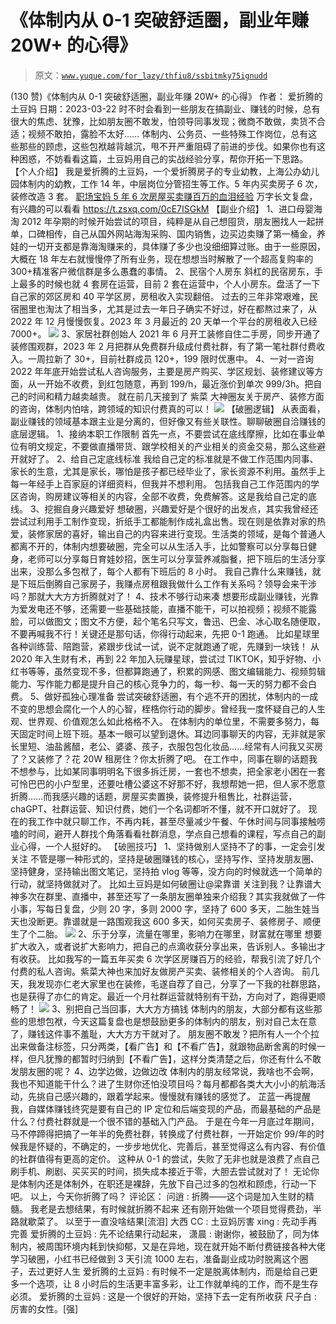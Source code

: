 # 《体制内从 0-1 突破舒适圈，副业年赚 20W+ 的心得》

> 原文：[`www.yuque.com/for_lazy/thfiu8/ssbitmky75ignudd`](https://www.yuque.com/for_lazy/thfiu8/ssbitmky75ignudd)

<ne-h2 id="3343a28a" data-lake-id="3343a28a"><ne-heading-ext><ne-heading-anchor></ne-heading-anchor><ne-heading-fold></ne-heading-fold></ne-heading-ext><ne-heading-content><ne-text id="uecd64c22">(130 赞)《体制内从 0-1 突破舒适圈，副业年赚 20W+ 的心得》</ne-text></ne-heading-content></ne-h2> <ne-p id="uc6b43cfb" data-lake-id="uc6b43cfb"><ne-text id="ucf22fde6">作者： 爱折腾的土豆妈</ne-text></ne-p> <ne-p id="u5f17738c" data-lake-id="u5f17738c"><ne-text id="u47f6a8d5">日期：2023-03-22</ne-text></ne-p> <ne-p id="ubb125437" data-lake-id="ubb125437"><ne-text id="ue29a9bef">时不时会看到一些朋友在搞副业、赚钱的时候，总有很大的焦虑、犹豫，比如朋友圈不敢发，怕领导同事发现；微商不敢做，卖货不合适；视频不敢拍，露脸不太好……</ne-text></ne-p> <ne-p id="ud6b1a2c1" data-lake-id="ud6b1a2c1"><ne-text id="u6a944360">体制内、公务员、一些特殊工作岗位，总有这些那些的顾虑，这些包袱越背越沉，甩不开严重阻碍了前进的步伐。如果你也有这种困惑，不妨看看这篇，土豆妈用自己的实战经验分享，帮你开拓一下思路。</ne-text></ne-p> <ne-h2 id="6b0aa0c4" data-lake-id="6b0aa0c4"><ne-heading-ext><ne-heading-anchor></ne-heading-anchor><ne-heading-fold></ne-heading-fold></ne-heading-ext><ne-heading-content><ne-text id="u3cc3c86c" ne-bold="true">【个人介绍】</ne-text></ne-heading-content></ne-h2> <ne-p id="u958291d8" data-lake-id="u958291d8"><ne-text id="ueb45b74d">我是爱折腾的土豆妈，一个爱折腾房子的专业幼教，上海公办幼儿园体制内的幼教，工作 14 年，中层岗位分管招生等工作。5 年内买卖房子 6 次，装修改造 3 套。</ne-text></ne-p> <ne-p id="u11155731" data-lake-id="u11155731">[<ne-text id="u99bc77bc">职场宝妈 5 年 6 次房屋买卖赚百万的血泪经验</ne-text>](https://articles.zsxq.com/id_jr402gow56k8.html) <ne-text id="u2b4b7e18">万字长文复盘，有兴趣的可以看看</ne-text></ne-p> <ne-p id="u78b4095f" data-lake-id="u78b4095f"><ne-text id="u88869c0a">https://t.zsxq.com/0cE7ISGkM</ne-text></ne-p> <ne-h2 id="40a4d955" data-lake-id="40a4d955"><ne-heading-ext><ne-heading-anchor></ne-heading-anchor><ne-heading-fold></ne-heading-fold></ne-heading-ext><ne-heading-content><ne-text id="ueaa32e80" ne-bold="true">【副业介绍】</ne-text></ne-heading-content></ne-h2> <ne-p id="ue729808e" data-lake-id="ue729808e"><ne-text id="u4e34d086" ne-bold="true">1、进口母婴海淘</ne-text></ne-p> <ne-p id="ufae54cb9" data-lake-id="ufae54cb9"><ne-text id="uf8ced76c">2012 年孕期的时候开始尝试的项目，纯粹是从自己想囤货，朋友圈找人一起拼单，口碑相传，自己从国外网站海淘采购、国内销售，边买边卖赚了第一桶金，养娃的一切开支都是靠海淘赚来的，具体赚了多少也没细细算过账。由于一些原因，大概在 18 年左右就慢慢停了所有业务，现在想想当时解散了一个超高复购率的 300+精准客户微信群是多么愚蠢的事情。</ne-text></ne-p> <ne-p id="u3089889d" data-lake-id="u3089889d"><ne-text id="ub2a0783c" ne-bold="true">2、民宿个人房东</ne-text></ne-p> <ne-p id="ub3ae8848" data-lake-id="ub3ae8848"><ne-text id="ud69b6916">斜杠的民宿房东，手上最多的时候也就 4 套房在运营，目前 2 套在运营中，个人小房东。盘活了一下自己家的郊区房和 40 平学区房，房租收入实现翻倍。</ne-text></ne-p> <ne-p id="u0c70df13" data-lake-id="u0c70df13"><ne-text id="u7022f035">过去的三年非常艰难，民宿圈里也淘汰了相当多，尤其是过去一年日子确实不好过，好在都熬过来了，从 2022 年 12 月慢慢恢复。2023 年 3 月最近的 20 天单一个平台的房租收入已经 7000+。</ne-text></ne-p> <ne-p id="u72eaa862" data-lake-id="u72eaa862"><ne-card data-card-name="image" data-card-type="inline" id="fSoJk" data-event-boundary="card">![](img/9c399c5b8618874010c6b27c3600f348.png)  <ne-p id="ubb73e72d" data-lake-id="ubb73e72d"><ne-text id="u6cd0aac7" ne-bold="true">3、家居社群创始人</ne-text></ne-p> <ne-p id="u0de4cd58" data-lake-id="u0de4cd58"><ne-text id="u32b3547b">2021 年 6 月开工装修自住二手房，同步开通了装修围观群，2023 年 2 月把群从免费群升级成付费社群，有了第一笔社群付费收入。一周拉新了 30+，目前社群成员 120+，199 限时优惠中。</ne-text></ne-p> <ne-p id="uc320c6ee" data-lake-id="uc320c6ee"><ne-text id="u35ff0d20" ne-bold="true">4、一对一咨询</ne-text></ne-p> <ne-p id="u844f5c1c" data-lake-id="u844f5c1c"><ne-text id="u2b8bedbb">2022 年年底开始尝试私人咨询服务，主要是房产购买、学区规划、装修建议等方面，从一开始不收费，到红包随意，再到 199/h，最近涨价到单次 999/3h。把自己的时间和精力越卖越贵。</ne-text></ne-p> <ne-p id="ud472259a" data-lake-id="ud472259a"><ne-text id="u72de87c0">就在前几天接到了 紫菜 大神圈友关于房产、装修方面的咨询，体制内怕啥，跨领域的知识付费真的可以！</ne-text></ne-p> <ne-p id="ub27fdeef" data-lake-id="ub27fdeef"><ne-card data-card-name="image" data-card-type="inline" id="xfYxn" data-event-boundary="card">![](img/2c9d052de48bea7e22c68b85209eb711.png)  <ne-h2 id="febc787e" data-lake-id="febc787e"><ne-heading-ext><ne-heading-anchor></ne-heading-anchor><ne-heading-fold></ne-heading-fold></ne-heading-ext><ne-heading-content><ne-text id="u73b5fce7" ne-bold="true">【破圈逻辑】</ne-text></ne-heading-content></ne-h2> <ne-p id="u34ec4a2c" data-lake-id="u34ec4a2c"><ne-text id="u3189932f">从表面看，副业赚钱的领域基本跟主业是分离的，但好像又有些关联性。聊聊破圈自洽赚钱的底层逻辑。</ne-text></ne-p> <ne-p id="uea02ea84" data-lake-id="uea02ea84"><ne-text id="u88aa0c0b" ne-bold="true">1、接纳本职工作限制</ne-text></ne-p> <ne-p id="u20d2d0ce" data-lake-id="u20d2d0ce"><ne-text id="udaa358ed">首先一点，不要尝试在底线摩擦，比如在事业单位有明文规定，不要做直播带货、跟学校相关的产业相关的资金交易，那么这些避开就好了。</ne-text></ne-p> <ne-p id="u515220b8" data-lake-id="u515220b8"><ne-text id="ub6d27017" ne-bold="true">2、给自己定底线标准</ne-text></ne-p> <ne-p id="u3e653b62" data-lake-id="u3e653b62"><ne-text id="ue6c1f7ab">我给自己定的标准就是不做工作范围内同事、家长的生意，尤其是家长，哪怕是孩子都已经毕业了，家长资源不利用。虽然手上每一年经手上百家庭的详细资料，但我并不想利用。</ne-text></ne-p> <ne-p id="ud7b4dab5" data-lake-id="ud7b4dab5"><ne-text id="ua90e9e94">包括我自己工作范围内的学区咨询，购房建议等相关的内容，全部不收费，免费解答。这是我给自己定的底线。</ne-text></ne-p> <ne-p id="u103af2c0" data-lake-id="u103af2c0"><ne-text id="u97f83324" ne-bold="true">3、挖掘自身兴趣爱好</ne-text></ne-p> <ne-p id="u5bea6538" data-lake-id="u5bea6538"><ne-text id="ua264d74f">想破圈，兴趣爱好是个很好的出发点，其实我曾经还尝试过利用手工制作变现，折纸手工都能制作成礼盒出售。现在则是依靠对家的热爱，装修家居的喜好，输出自己的内容来进行变现。生活类的领域，是每个普通人都离不开的，体制内想要破圈，完全可以从生活入手，比如警察可以分享每日健身，老师可以分享每日育娃妙招，医生可以分享营养减脂餐，把下班后的生活分享出来，没那么多包袱了，每个人都有下班后的 8 小时。</ne-text></ne-p> <ne-p id="ucab4b8c2" data-lake-id="ucab4b8c2"><ne-text id="u3645ae78">我自己靠什么来赚钱，就是下班后倒腾自己家房子，我赚点房租跟我做什么工作有关系吗？领导会来干涉吗？那就大大方方折腾就对了！</ne-text></ne-p> <ne-p id="uddbf29d5" data-lake-id="uddbf29d5"><ne-text id="ub3423129" ne-bold="true">4、技术不够行动来凑</ne-text></ne-p> <ne-p id="uf940fd38" data-lake-id="uf940fd38"><ne-text id="u39d904cf">想要形成副业赚钱，光靠为爱发电还不够，还需要一些基础技能，直播不能干，可以拍视频；视频不能露脸，可以做图文；图文不方便，起个笔名只写文，鲁迅、巴金、冰心取名随便取，不要再喊我不行！关键还是那句话，你得行动起来，先把 0-1 跑通。</ne-text></ne-p> <ne-p id="u64437b77" data-lake-id="u64437b77"><ne-text id="uc6ec00c3">比如星球里各种训练营、陪跑营，紧跟步伐试一试，说不定就跑通了呢，先赚到一块钱！</ne-text></ne-p> <ne-p id="u09dffeb7" data-lake-id="u09dffeb7"><ne-text id="u3f20b36c">从 2020 年入生财有术，再到 22 年加入玩赚星球，尝试过 TIKTOK，知乎好物、小红书等等，虽然变现不多，但都算跑通了，积累的网感、图文编辑能力、视频剪辑能力、写作能力都是提升自己的核心竞争力的，每一秒、每一天的努力都不会白费。</ne-text></ne-p> <ne-p id="u4165ae7a" data-lake-id="u4165ae7a"><ne-text id="u930497d1" ne-bold="true">5、做好孤独心理准备</ne-text></ne-p> <ne-p id="u951f280c" data-lake-id="u951f280c"><ne-text id="uccae4026">尝试突破舒适圈，有个逃不开的困扰，体制内的一成不变的思想会腐化一个人的心智，桎梏你行动的脚步。曾经我一度怀疑自己的人生观、世界观、价值观怎么如此格格不入。</ne-text></ne-p> <ne-p id="ud29102f6" data-lake-id="ud29102f6"><ne-text id="u85c24af6">在体制内的单位里，不需要多努力，每天固定时间上班下班。基本一眼可以望到退休。耳边同事聊天的内容，无非就是家长里短、油盐酱醋，老公、婆婆、孩子，衣服包包化妆品……经常有人问我又买房了？又装修了？花 20W 租房住？你太折腾了吧。</ne-text></ne-p> <ne-p id="ue08ab367" data-lake-id="ue08ab367"><ne-text id="u8a6f688e">在工作中，同事在聊的话题我不想参与，比如某同事明明名下很多拆迁房，一套也不想卖，把全家老小困在一套可怜巴巴的小户型里，还要吐槽公婆这不好那不好，我想帮她一把，但人家不愿意折腾……而我感兴趣的话题，房屋买卖置换，装修提升租售比，社群运营，chaGPT、社群运营、知识付费，她们一个名词都听不懂，就不开口就好了。</ne-text></ne-p> <ne-p id="u9f1c6216" data-lake-id="u9f1c6216"><ne-text id="ud2893b49">现在的我工作中就只聊工作，不再内耗，甚至尽量减少午餐、午休时间与同事接触唠嗑的时间，避开人群找个角落看看社群消息，学点自己想看的课程，写点自己的副业心得，一个人挺好的。</ne-text></ne-p> <ne-h2 id="7c46af98" data-lake-id="7c46af98"><ne-heading-ext><ne-heading-anchor></ne-heading-anchor><ne-heading-fold></ne-heading-fold></ne-heading-ext><ne-heading-content><ne-text id="uc46f5b09" style="background-color: rgb(255, 255, 255); color: rgb(47, 48, 52);">【破圈技巧】</ne-text></ne-heading-content></ne-h2> <ne-p id="u27180047" data-lake-id="u27180047"><ne-text id="ud283fab1" ne-bold="true">1、坚持做别人坚持不了的事，一定会引发关注</ne-text></ne-p> <ne-p id="ubc37b55d" data-lake-id="ubc37b55d"><ne-text id="u4192044e">不管是哪一种形式的，坚持是破圈赚钱的核心，坚持写作、坚持发朋友圈、坚持健身，坚持输出图文笔记，坚持拍 vlog 等等，没方向的时候就选一个简单的行动，就坚持做就对了。</ne-text></ne-p> <ne-p id="u9001b53a" data-lake-id="u9001b53a"><ne-text id="uaa055cd6">比如土豆妈是如何破圈让@梁靠谱 关注到我？让靠谱大神多次在群里、直播中，甚至还写了一条朋友圈单独来介绍我？其实我就做了一件小事，写每日复盘，少则 20 字，多则 2000 字，坚持了 600 多天，二胎生娃当天也没断更。靠谱就是一路围观我这 600 多天，如何买卖房子、装修房子、顺便生了个二胎。</ne-text></ne-p> <ne-h4 id="8956f786" data-lake-id="8956f786"><ne-heading-ext><ne-heading-anchor></ne-heading-anchor><ne-heading-fold></ne-heading-fold></ne-heading-ext><ne-heading-content><ne-card data-card-name="image" data-card-type="inline" id="ocE3T" data-event-boundary="card">![](img/056cb643af30514d387ed2fd231e3363.png)  <ne-h4 id="4fe8b9dd" data-lake-id="4fe8b9dd"><ne-heading-ext><ne-heading-anchor></ne-heading-anchor><ne-heading-fold></ne-heading-fold></ne-heading-ext><ne-heading-content></ne-heading-content></ne-h4><ne-h4 id="ad22314d" data-lake-id="ad22314d"><ne-heading-ext><ne-heading-anchor></ne-heading-anchor><ne-heading-fold></ne-heading-fold></ne-heading-ext><ne-heading-content><ne-text id="u9c816490" ne-bold="true">2、乐于分享，流量在哪里，影响力在哪里，财富就在哪里</ne-text></ne-heading-content></ne-h4> <ne-p id="ucc141cbb" data-lake-id="ucc141cbb"><ne-text id="u6058a841">想要扩大收入，或者说扩大影响力，把自己的点滴收获分享出来，告诉别人。多输出才有收获。</ne-text></ne-p> <ne-p id="ua25c7d2c" data-lake-id="ua25c7d2c"><ne-text id="uef1dc173">比如我写的一篇五年买卖 6 次学区房赚百万的经验，帮我引流了好几个付费的私人咨询。紫菜大神也来加好友做房产买卖、装修相关的个人咨询。</ne-text></ne-p> <ne-p id="uf1c211b9" data-lake-id="uf1c211b9"><ne-text id="u31a9d925">前几天，我发现亦仁老大家里也在装修，毛遂自荐了自己，分享了一下我的社群思路，也是获得了亦仁的肯定。最近一个月社群运营就特别有干劲，方向对了，跑得更顺畅了！</ne-text></ne-p> <ne-p id="uf8769980" data-lake-id="uf8769980"><ne-card data-card-name="image" data-card-type="inline" id="RDovh" data-event-boundary="card">![](img/3df1fb0ec5f603c07740f5e9da52e38c.png)  <ne-h4 id="9039450f" data-lake-id="9039450f"><ne-heading-ext><ne-heading-anchor></ne-heading-anchor><ne-heading-fold></ne-heading-fold></ne-heading-ext> <ne-heading-content></ne-heading-content></ne-h4> <ne-h4 id="67f6a948" data-lake-id="67f6a948"><ne-heading-ext><ne-heading-anchor></ne-heading-anchor><ne-heading-fold></ne-heading-fold></ne-heading-ext><ne-heading-content><ne-text id="u6fa76a30" ne-bold="true">3、别把自己当回事，大大方方搞钱</ne-text></ne-heading-content></ne-h4> <ne-p id="ufd95ed10" data-lake-id="ufd95ed10"><ne-text id="u14e73651">体制内的朋友，大部分都有这些那些的思想包袱，今天这篇复盘也是想鼓励更多的体制内的朋友，别对自己太在意了，赚钱这件事不羞耻，大大方方干就对了。</ne-text></ne-p> <ne-p id="ue26bf067" data-lake-id="ue26bf067"><ne-text id="u2c7c29b6">朋友圈不敢发？把所有人一个个拉出来做备注标签，只分两类，【看广告】和【不看广告】，就跟物品断舍离的时候一样，但凡犹豫的都暂时归纳到【不看广告】，这样分类清楚之后，你还有什么不敢发朋友圈的呢？</ne-text></ne-p> <ne-h3 id="9039450f-1" data-lake-id="9039450f-1"><ne-heading-ext><ne-heading-anchor></ne-heading-anchor><ne-heading-fold></ne-heading-fold></ne-heading-ext> <ne-heading-content></ne-heading-content></ne-h3> <ne-h4 id="897943f3" data-lake-id="897943f3"><ne-heading-ext><ne-heading-anchor></ne-heading-anchor><ne-heading-fold></ne-heading-fold></ne-heading-ext><ne-heading-content><ne-text id="u787aac00" ne-bold="true">4、边学边做，边做边改</ne-text></ne-heading-content></ne-h4> <ne-p id="u3bf38c96" data-lake-id="u3bf38c96"><ne-text id="uec8320ad">体制内的朋友经常说，我啥也不会啊，我也不知道能干什么？进了生财你还怕没项目吗？每月都都各类大大小小的航海活动，先挑自己感兴趣的，跟着学起来。慢慢就有赚钱的感觉了。</ne-text></ne-p> <ne-p id="uf37290d8" data-lake-id="uf37290d8"><ne-text id="u84f185ae">芷蓝一再提醒我，自媒体赚钱终究是要有自己的 IP 定位和后端变现的产品，而最基础的产品是什么？付费社群就是一个很不错的基础入门产品。</ne-text></ne-p> <ne-p id="u11fc41fc" data-lake-id="u11fc41fc"><ne-text id="u54e3800e">于是在今年一月底过年期间，马不停蹄得把搞了一年半的免费社群，转换成了付费社群，一开始定价 99/年的时候我是怀疑的，不确定的，一步步地优化、完善后，甚至觉得这么有内容、有价值的社群值得有更高的定价。</ne-text></ne-p> <ne-p id="u36bb44d9" data-lake-id="u36bb44d9"><ne-text id="u0acc2e3e">这种从 0-1 的尝试，失败了无非也就是浪费了点自己刷手机、刷剧、买买买的时间，损失成本接近于零，大胆去尝试就对了！</ne-text></ne-p> <ne-hole id="u32b7e6b3" data-lake-id="u32b7e6b3"><ne-card data-card-name="hr" data-card-type="block" id="JgpgF" data-event-boundary="card"><ne-p id="u029e0e7f" data-lake-id="u029e0e7f"><ne-text id="u5107fb1d">无论你是体制内还是体制外，在职还是裸辞，先放下自己过多的包袱和顾虑，行动一下吧。</ne-text></ne-p> <ne-p id="u04c269ef" data-lake-id="u04c269ef"><ne-text id="u0b07e55f">以上，今天你折腾了吗？</ne-text></ne-p> <ne-hole id="u28ba89ff" data-lake-id="u28ba89ff"><ne-card data-card-name="hr" data-card-type="block" id="WYpOb" data-event-boundary="card"><ne-p id="uef1b6f75" data-lake-id="uef1b6f75"><ne-text id="ue8a90e6f">评论区：</ne-text></ne-p> <ne-p id="uaa627eaf" data-lake-id="uaa627eaf"><ne-text id="u078b0003">问逍 : 折腾——这个词是加入生财的精髓。</ne-text> <ne-text id="u77473b1d">我老是去想结果，有时候就折腾不起来</ne-text> <ne-text id="u5863cdc9">还有刚开始做一个项目觉得费劲，半路就歇菜了。</ne-text> <ne-text id="u78498d94">以至于一直没啥结果[流泪]</ne-text> <ne-text id="u86ed779b">大西 CC : 土豆妈厉害</ne-text> <ne-text id="u831c9d38">xing : 先动手再完善</ne-text> <ne-text id="ub5e516c8">爱折腾的土豆妈 : 先不论结果行动起来，</ne-text> <ne-text id="u57425000">潇晨 : 谢谢你，被鼓励了，同为体制内，被周围环境内耗到快抑郁，又是在异地，现在就开始不断付费链接各种大佬学习破圈，小红书已经做到 3 天引流 1000 左右，准备副业成功时脱离这个圈子，去过更好人生</ne-text> <ne-text id="u65db5043">爱折腾的土豆妈 : 有时候不一定是脱离体制内，而是给自己更多一个选项，让 8 小时后的生活更丰富多彩，让工作就单纯的工作，而不是生存必须。</ne-text> <ne-text id="ufa9cf684">爱折腾的土豆妈 : 这是一个很好的开始，坚持下去一定有所收获</ne-text> <ne-text id="ud4e57433">尺子白 : 厉害的女性。[强]</ne-text></ne-p></ne-card></ne-hole></ne-card></ne-hole></ne-card></ne-p></ne-card></ne-heading-content></ne-h4></ne-card></ne-p></ne-card></ne-p>